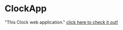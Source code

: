# ClockApp
"This Clock web application."
[click here to check it out!](https://himanshuraj524.github.io/JavascriptClock.github.io/app.html)